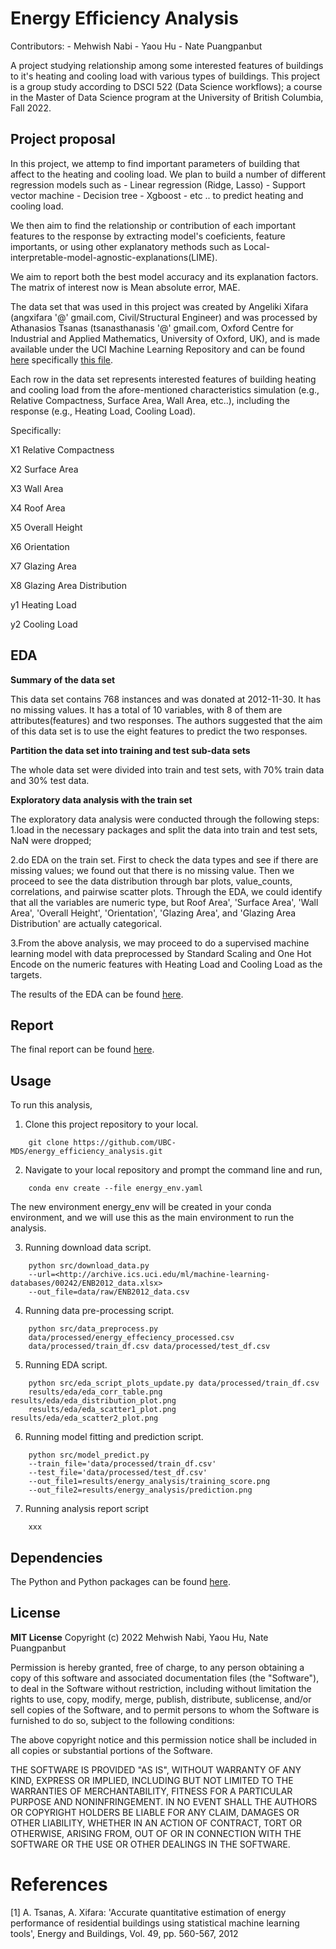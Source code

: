 
# Energy Efficiency Analysis

Contributors: - Mehwish Nabi - Yaou Hu - Nate Puangpanbut

A project studying relationship among some interested features of
buildings to it's heating and cooling load with various types of
buildings. This project is a group study according to DSCI 522 (Data
Science workflows); a course in the Master of Data Science program at
the University of British Columbia, Fall 2022.

## Project proposal

In this project, we attemp to find important parameters of building that
affect to the heating and cooling load. We plan to build a number of
different regression models such as - Linear regression (Ridge, Lasso) -
Support vector machine - Decision tree - Xgboost - etc .. to predict
heating and cooling load.

We then aim to find the relationship or contribution of each important
features to the response by extracting model's coeficients, feature
importants, or using other explanatory methods such as
Local-interpretable-model-agnostic-explanations(LIME).

We aim to report both the best model accuracy and its explanation
factors. The matrix of interest now is Mean absolute error, MAE.

The data set that was used in this project was created by Angeliki
Xifara (angxifara '\@' gmail.com, Civil/Structural Engineer) and was
processed by Athanasios Tsanas (tsanasthanasis '\@' gmail.com, Oxford
Centre for Industrial and Applied Mathematics, University of Oxford,
UK), and is made available under the UCI Machine Learning Repository and
can be found
[here](http://archive.ics.uci.edu/ml/datasets/Energy+efficiency#)
specifically [this
file](http://archive.ics.uci.edu/ml/machine-learning-databases/00242/).

Each row in the data set represents interested features of building
heating and cooling load from the afore-mentioned characteristics
simulation (e.g., Relative Compactness, Surface Area, Wall Area, etc..),
including the response (e.g., Heating Load, Cooling Load).

Specifically:

X1 Relative Compactness

X2 Surface Area

X3 Wall Area

X4 Roof Area

X5 Overall Height

X6 Orientation

X7 Glazing Area

X8 Glazing Area Distribution

y1 Heating Load

y2 Cooling Load

## EDA

**Summary of the data set**

This data set contains 768 instances and was donated at 2012-11-30. It
has no missing values. It has a total of 10 variables, with 8 of them
are attributes(features) and two responses. The authors suggested that
the aim of this data set is to use the eight features to predict the two
responses.

**Partition the data set into training and test sub-data sets**

The whole data set were divided into train and test sets, with 70% train
data and 30% test data.

**Exploratory data analysis with the train set**

The exploratory data analysis were conducted through the following
steps: 1.load in the necessary packages and split the data into train
and test sets, NaN were dropped;

2.do EDA on the train set. First to check the data types and see if
there are missing values; we found out that there is no missing value.
Then we proceed to see the data distribution through bar plots,
value_counts, correlations, and pairwise scatter plots. Through the EDA,
we could identify that all the variables are numeric type, but Roof
Area', 'Surface Area', 'Wall Area', 'Overall Height', 'Orientation',
'Glazing Area', and 'Glazing Area Distribution' are actually
categorical.

3.From the above analysis, we may proceed to do a supervised machine
learning model with data preprocessed by Standard Scaling and One Hot
Encode on the numeric features with Heating Load and Cooling Load as the
targets.

The results of the EDA can be found
[here](https://github.com/UBC-MDS/energy_efficiency_analysis/blob/main/src/energy_efficiency_eda.ipynb).

## Report

The final report can be found
[here](https://github.com/UBC-MDS/energy_efficiency_analysis/blob/main/doc/energy_efficiency_report.ipynb).

## Usage

To run this analysis,

1.  Clone this project repository to your local.

```{=html}
    git clone https://github.com/UBC-MDS/energy_efficiency_analysis.git
```

2.  Navigate to your local repository and prompt the command line and
    run,
```
    conda env create --file energy_env.yaml
```

The new environment energy_env will be created in your conda
environment, and we will use this as the main environment to run the
analysis.

3.  Running download data script.
```
    python src/download_data.py
    --url=<http://archive.ics.uci.edu/ml/machine-learning-databases/00242/ENB2012_data.xlsx>
    --out_file=data/raw/ENB2012_data.csv
```

4.  Running data pre-processing script.
```
    python src/data_preprocess.py
    data/processed/energy_effeciency_processed.csv
    data/processed/train_df.csv data/processed/test_df.csv
```

5.  Running EDA script.
```
    python src/eda_script_plots_update.py data/processed/train_df.csv
    results/eda/eda_corr_table.png results/eda/eda_distribution_plot.png
    results/eda/eda_scatter1_plot.png results/eda/eda_scatter2_plot.png
```

6.  Running model fitting and prediction script.
```
    python src/model_predict.py
    --train_file='data/processed/train_df.csv'
    --test_file='data/processed/test_df.csv'
    --out_file1=results/energy_analysis/training_score.png
    --out_file2=results/energy_analysis/prediction.png
```

7.  Running analysis report script
```
    xxx
```

## Dependencies

The Python and Python packages can be found
[here](https://github.com/UBC-MDS/energy_efficiency_analysis/blob/main/energy_env.yaml).

## License

**MIT License** Copyright (c) 2022 Mehwish Nabi, Yaou Hu, Nate
Puangpanbut

Permission is hereby granted, free of charge, to any person obtaining a
copy of this software and associated documentation files (the
"Software"), to deal in the Software without restriction, including
without limitation the rights to use, copy, modify, merge, publish,
distribute, sublicense, and/or sell copies of the Software, and to
permit persons to whom the Software is furnished to do so, subject to
the following conditions:

The above copyright notice and this permission notice shall be included
in all copies or substantial portions of the Software.

THE SOFTWARE IS PROVIDED "AS IS", WITHOUT WARRANTY OF ANY KIND, EXPRESS
OR IMPLIED, INCLUDING BUT NOT LIMITED TO THE WARRANTIES OF
MERCHANTABILITY, FITNESS FOR A PARTICULAR PURPOSE AND NONINFRINGEMENT.
IN NO EVENT SHALL THE AUTHORS OR COPYRIGHT HOLDERS BE LIABLE FOR ANY
CLAIM, DAMAGES OR OTHER LIABILITY, WHETHER IN AN ACTION OF CONTRACT,
TORT OR OTHERWISE, ARISING FROM, OUT OF OR IN CONNECTION WITH THE
SOFTWARE OR THE USE OR OTHER DEALINGS IN THE SOFTWARE.

# References

[1] A. Tsanas, A. Xifara: 'Accurate quantitative estimation of energy
performance of residential buildings using statistical machine learning
tools', Energy and Buildings, Vol. 49, pp. 560-567, 2012
